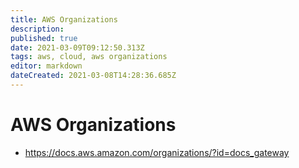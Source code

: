 ```yaml
---
title: AWS Organizations
description: 
published: true
date: 2021-03-09T09:12:50.313Z
tags: aws, cloud, aws organizations
editor: markdown
dateCreated: 2021-03-08T14:28:36.685Z
---
```


# AWS Organizations
- https://docs.aws.amazon.com/organizations/?id=docs_gateway